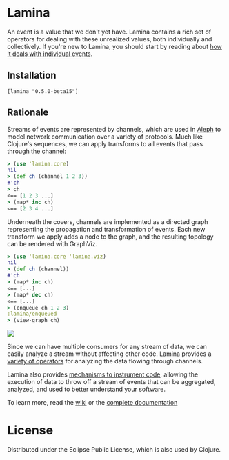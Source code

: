 # Lamina

An event is a value that we don't yet have.  Lamina contains a rich set of operators for dealing with these unrealized values, both individually and collectively.  If you're new to Lamina, you should start by reading about [how it deals with individual events](https://github.com/ztellman/lamina/wiki/Introduction).

## Installation

    [lamina "0.5.0-beta15"]
    
## Rationale

Streams of events are represented by channels, which are used in [Aleph](https://github.com/ztellman/aleph) to model network communication over a variety of protocols.  Much like Clojure's sequences, we can apply transforms to all events that pass through the channel:

```clj
> (use 'lamina.core)
nil
> (def ch (channel 1 2 3))
#'ch
> ch 
<== [1 2 3 ...]
> (map* inc ch)
<== [2 3 4 ...]
```

Underneath the covers, channels are implemented as a directed graph representing the propagation and transformation of events.  Each new transform we apply adds a node to the graph, and the resulting topology can be rendered with GraphViz.

```clj
> (use 'lamina.core 'lamina.viz)
nil
> (def ch (channel))
#'ch
> (map* inc ch)
<== [...]
> (map* dec ch)
<== [...]
> (enqueue ch 1 2 3)
:lamina/enqueued
> (view-graph ch)
```

![](https://github.com/ztellman/lamina/wiki/images/readme-1.png)

Since we can have multiple consumers for any stream of data, we can easily analyze a stream without affecting other code.  Lamina provides a [variety of operators](http://ztellman.github.com/lamina/lamina.stats.html) for analyzing the data flowing through channels.

Lamina also provides [mechanisms to instrument code](http://ztellman.github.com/lamina/lamina.stats.html), allowing the execution of data to throw off a stream of events that can be aggregated, analyzed, and used to better understand your software.

To learn more, read the [wiki](https://github.com/ztellman/lamina/wiki/Introduction) or the [complete documentation](http://ztellman.github.com/lamina/)

# License

Distributed under the Eclipse Public License, which is also used by Clojure.
